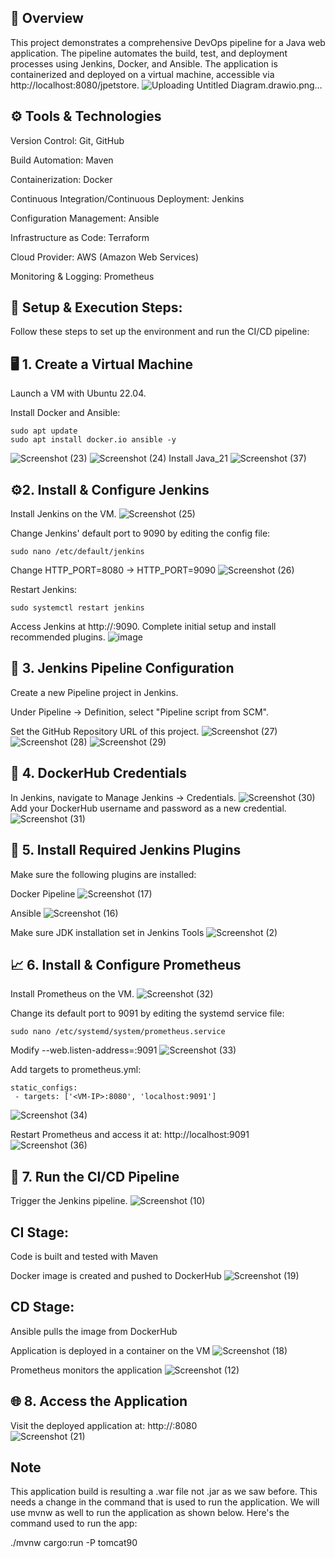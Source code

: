 ## 📜 Overview

This project demonstrates a comprehensive DevOps pipeline for a Java web application. The pipeline automates the build, test, and deployment processes using Jenkins, Docker, and Ansible. The application is containerized and deployed on a virtual machine, accessible via http://localhost:8080/jpetstore.
![Uploading Untitled Diagram.drawio.png…]()

## ⚙️ Tools & Technologies

   Version Control: Git, GitHub

   Build Automation: Maven

   Containerization: Docker

   Continuous Integration/Continuous Deployment: Jenkins

   Configuration Management: Ansible

   Infrastructure as Code: Terraform
   
   Cloud Provider: AWS (Amazon Web Services)

   Monitoring & Logging: Prometheus




## 📌 Setup & Execution Steps:
Follow these steps to set up the environment and run the CI/CD pipeline:
 
## 🖥️ 1. Create a Virtual Machine

   Launch a VM with Ubuntu 22.04.

   Install Docker and Ansible:

    sudo apt update
    sudo apt install docker.io ansible -y
 ![Screenshot (23)](https://github.com/user-attachments/assets/6a09c1da-1b3d-4d9d-bf72-40ce28c83b6c)
![Screenshot (24)](https://github.com/user-attachments/assets/09e4589d-a901-4c23-9907-403653603aef)
   Install Java_21
   ![Screenshot (37)](https://github.com/user-attachments/assets/541016d9-6474-4d58-95c3-8c2b58264d85)

## ⚙️2. Install & Configure Jenkins

   Install Jenkins on the VM.
![Screenshot (25)](https://github.com/user-attachments/assets/992d59e0-91ab-48f9-95cc-5b1c4414074b)

   Change Jenkins' default port to 9090 by editing the config file:

    sudo nano /etc/default/jenkins
  Change HTTP_PORT=8080 → HTTP_PORT=9090
![Screenshot (26)](https://github.com/user-attachments/assets/2ce16428-2636-44c5-9400-567784475f05)

  Restart Jenkins:

    sudo systemctl restart jenkins

   Access Jenkins at http://<VM-IP>:9090.
   Complete initial setup and install recommended plugins.
![image](https://github.com/user-attachments/assets/14f52f25-9b97-4393-87f2-93b2a46e7f4d)

## 🔧 3. Jenkins Pipeline Configuration

   Create a new Pipeline project in Jenkins.

   Under Pipeline → Definition, select "Pipeline script from SCM".

   Set the GitHub Repository URL of this project.
![Screenshot (27)](https://github.com/user-attachments/assets/0c4fa77c-3faa-414c-8bd4-f5b82d605737)
![Screenshot (28)](https://github.com/user-attachments/assets/748a151b-07b4-4d9c-a5a5-26b88c5d21b3)
![Screenshot (29)](https://github.com/user-attachments/assets/8d9903a0-2d4f-4ff8-b98e-6bc2f35b561c)

## 🔐 4. DockerHub Credentials

   In Jenkins, navigate to Manage Jenkins → Credentials.
![Screenshot (30)](https://github.com/user-attachments/assets/1d669b67-e5a9-4a91-9a2a-ba3ca378d5a6)
   Add your DockerHub username and password as a new credential.
![Screenshot (31)](https://github.com/user-attachments/assets/2ab1fac1-b86a-41eb-b037-ba9af0d8aba7)

## 🧩 5. Install Required Jenkins Plugins

Make sure the following plugins are installed:

   Docker Pipeline
![Screenshot (17)](https://github.com/user-attachments/assets/e9b50ec2-dd40-4c1f-9b55-34719f04e45f)

   Ansible
![Screenshot (16)](https://github.com/user-attachments/assets/a98ae878-ac83-436b-8dec-5f7771061edc)

Make sure JDK installation set in Jenkins Tools
 ![Screenshot (2)](https://github.com/user-attachments/assets/6edc612a-8a1c-403d-8493-fbc4a63a0ba4)

## 📈 6. Install & Configure Prometheus

   Install Prometheus on the VM.
![Screenshot (32)](https://github.com/user-attachments/assets/a7a333b8-22c0-4c39-936f-97e5e02c0a79)

   Change its default port to 9091 by editing the systemd service file:

    sudo nano /etc/systemd/system/prometheus.service
   Modify --web.listen-address=:9091
![Screenshot (33)](https://github.com/user-attachments/assets/1b0e0c77-0fd3-4bc2-ab42-ce413e6047d1)

   Add targets to prometheus.yml:

    static_configs:
     - targets: ['<VM-IP>:8080', 'localhost:9091']
![Screenshot (34)](https://github.com/user-attachments/assets/a4415acc-58e3-44d9-a63d-cc1e27c98c04)

   Restart Prometheus and access it at: http://localhost:9091
![Screenshot (36)](https://github.com/user-attachments/assets/9b813ebf-3f2b-43f6-b0f2-b055664d2b62)

## 🚀 7. Run the CI/CD Pipeline

   Trigger the Jenkins pipeline.
![Screenshot (10)](https://github.com/user-attachments/assets/2a38a1cc-60e9-48ea-8745-4c85f8f8c81b)

  ## CI Stage:

   Code is built and tested with Maven

   Docker image is created and pushed to DockerHub
![Screenshot (19)](https://github.com/user-attachments/assets/e7ce22c8-94b3-4a3b-8e67-296a0163a057)

 ##  CD Stage:

   Ansible pulls the image from DockerHub

   Application is deployed in a container on the VM
![Screenshot (18)](https://github.com/user-attachments/assets/d4314b7c-1830-4ea4-81cc-27b0ae7f2ba3)

   Prometheus monitors the application
![Screenshot (12)](https://github.com/user-attachments/assets/1af78f29-6b48-4717-b9a3-50760e63b758)
    
##  🌐 8. Access the Application

   Visit the deployed application at:
     http://<VM-IP>:8080  
![Screenshot (21)](https://github.com/user-attachments/assets/990e347c-4b11-48f2-9f27-e342104a0b52)

     
## Note 

This application build is resulting a .war file not .jar as we saw before. This needs a change in the command that is used to run the application. We will use mvnw as well to run the application as shown below. Here's the command used to run the app:

./mvnw cargo:run -P tomcat90
